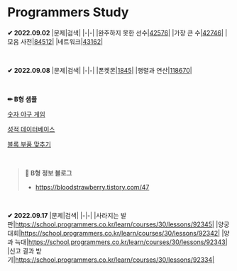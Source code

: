 # Programmers Study

**✔ 2022.09.02**
|문제|검색|
|-|-|
|완주하지 못한 선수|[42576](https://school.programmers.co.kr/learn/courses/30/lessons/42576)|
|가장 큰 수|[42746](https://school.programmers.co.kr/learn/courses/30/lessons/42746)|
|모음 사전|[84512](https://school.programmers.co.kr/learn/courses/30/lessons/84512)|
|네트워크|[43162](https://school.programmers.co.kr/learn/courses/30/lessons/43162)|

&nbsp;

**✔ 2022.09.08**
|문제|검색|
|-|-|
|폰켓몬|[1845](https://school.programmers.co.kr/learn/courses/30/lessons/1845)|
|행렬과 연산|[118670](https://school.programmers.co.kr/learn/courses/30/lessons/118670)|

&nbsp;

**✏ B형 샘플**

[숫자 야구 게임](https://swexpertacademy.com/main/code/problem/problemDetail.do?contestProbId=AV4su3xKXFUDFAUf&categoryId=AV4su3xKXFUDFAUf&categoryType=CODE&problemTitle=1768&orderBy=FIRST_REG_DATETIME&selectCodeLang=ALL&select-1=&pageSize=10&pageIndex=1)

[성적 데이터베이스](https://swexpertacademy.com/main/code/problem/problemDetail.do?contestProbId=AYH10-ZKp1IDFATO&categoryId=AYH10-ZKp1IDFATO&categoryType=CODE&problemTitle=&orderBy=FIRST_REG_DATETIME&selectCodeLang=ALL&select-1=&pageSize=10&pageIndex=1)

[블록 부품 맞추기](https://swexpertacademy.com/main/code/problem/problemDetail.do?contestProbId=AV4szU-qXKYDFAUf)

&nbsp;

> **📢 B형 정보 블로그**
> - https://bloodstrawberry.tistory.com/47



&nbsp;


**✔ 2022.09.17**
|문제|검색|
|-|-|
|사라지는 발판|https://school.programmers.co.kr/learn/courses/30/lessons/92345|
|양궁대회|https://school.programmers.co.kr/learn/courses/30/lessons/92342|
|양과 늑대|https://school.programmers.co.kr/learn/courses/30/lessons/92343|
|신고 결과 받기|https://school.programmers.co.kr/learn/courses/30/lessons/92334|


&nbsp;

&nbsp;

